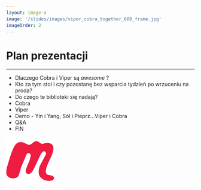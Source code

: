 ```yaml
---
layout: image-x
image: '/slides/images/viper_cobra_together_600_frame.jpg'
imageOrder: 2
---
```


# Plan prezentacji

***

- Dlaczego Cobra i Viper są *awesome* ?
- Kto za tym stoi i czy pozostanę bez wsparcia tydzień po wrzuceniu na proda?
- Do czego te biblioteki się nadają?
- Cobra
- Viper
- Demo - Yin i Yang, Sól i Pieprz...Viper i Cobra
- Q&A
- FIN

<!-- Copy this block for every slide -->
<BarBottom  title="Goat - Poznań Go Devs #7">
  <Item text="Meetup">
    <a href="https://www.meetup.com/pl-PL/goat-poznan-go-devs/"><img src="/images/meetup-icon.svg" class="w-5"/></a>
  </Item>
</BarBottom>